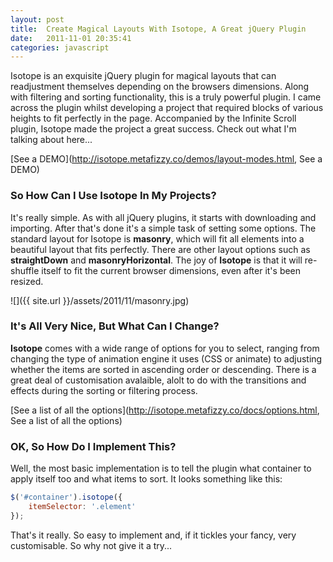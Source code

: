 ```yaml
---
layout: post
title:  Create Magical Layouts With Isotope, A Great jQuery Plugin
date:   2011-11-01 20:35:41
categories: javascript
---
```


Isotope is an exquisite jQuery plugin for magical layouts that can readjustment themselves depending on the browsers dimensions. Along with filtering and sorting functionality, this is a truly powerful plugin. I came across the plugin whilst developing a project that required blocks of various heights to fit perfectly in the page. Accompanied by the Infinite Scroll plugin, Isotope made the project a great success. Check out what I'm talking about here...

[See a DEMO](http://isotope.metafizzy.co/demos/layout-modes.html, See a DEMO) 

### So How Can I Use Isotope In My Projects?

It's really simple. As with all jQuery plugins, it starts with downloading and importing. After that's done it's a simple task of setting some options. The standard layout for Isotope is **masonry**, which will fit all elements into a beautiful layout that fits perfectly. There are other layout options such as **straightDown** and **masonryHorizontal**. The joy of **Isotope** is that it will re-shuffle itself to fit the current browser dimensions, even after it's been resized.

![]({{ site.url }}/assets/2011/11/masonry.jpg)

### It's All Very Nice, But What Can I Change?

**Isotope** comes with a wide range of options for you to select, ranging from changing the type of animation engine it uses (CSS or animate) to adjusting whether the items are sorted in ascending order or descending. There is a great deal of customisation avalaible, alolt to do with the transitions and effects during the sorting or filtering process.

[See a list of all the options](http://isotope.metafizzy.co/docs/options.html, See a list of all the options)

### OK, So How Do I Implement This?

Well, the most basic implementation is to tell the plugin what container to apply itself too and what items to sort. It looks something like this:

```javascript
$('#container').isotope({
    itemSelector: '.element'
});
```

That's it really. So easy to implement and, if it tickles your fancy, very customisable. So why not give it a try...
